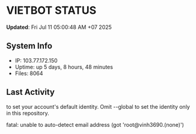 # VIETBOT STATUS
**Updated**: Fri Jul 11 05:00:48 AM +07 2025

## System Info
- IP: 103.77.172.150
- Uptime: up 5 days, 8 hours, 48 minutes
- Files: 8064

## Last Activity

to set your account's default identity.
Omit --global to set the identity only in this repository.

fatal: unable to auto-detect email address (got 'root@vinh3690.(none)')

